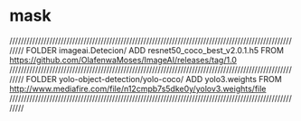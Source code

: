 # mask
////////////////////////////////////////////////////////////////////////////////////////////////////////
FOLDER imageai.Detecion/
ADD resnet50_coco_best_v2.0.1.h5 FROM https://github.com/OlafenwaMoses/ImageAI/releases/tag/1.0
////////////////////////////////////////////////////////////////////////////////////////////////////////
FOLDER yolo-object-detection/yolo-coco/
ADD yolo3.weights FROM http://www.mediafire.com/file/n12cmpb7s5dke0y/yolov3.weights/file
////////////////////////////////////////////////////////////////////////////////////////////////////////
